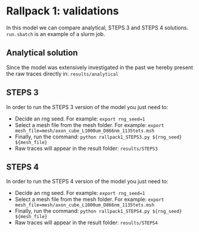 # Rallpack 1: validations

In this model we can compare analytical, STEPS 3 and STEPS 4 solutions. `run.sbatch` is 
an example of a slurm job.

## Analytical solution

Since the model was extensively investigated in the past we hereby present the raw 
traces directly in: `results/analytical`                     
## STEPS 3

In order to run the STEPS 3 version of the model you just need to:

- Decide an rng seed. For example: 
`export rng_seed=1`
- Select a mesh file from the mesh folder. For example: 
`export mesh_file=mesh/axon_cube_L1000um_D866nm_1135tets.msh`
- Finally, run the command:
`python rallpack1_STEPS3.py ${rng_seed} ${mesh_file}`
- Raw traces will appear in the result folder: `results/STEPS3`
## STEPS 4

In order to run the STEPS 4 version of the model you just need to:

- Decide an rng seed. For example: 
`export rng_seed=1`
- Select a mesh file from the mesh folder. For example: 
`export mesh_file=mesh/axon_cube_L1000um_D866nm_1135tets.msh`
- Finally, run the command:
`python rallpack1_STEPS4.py ${rng_seed} ${mesh_file}`
- Raw traces will appear in the result folder: `results/STEPS4`